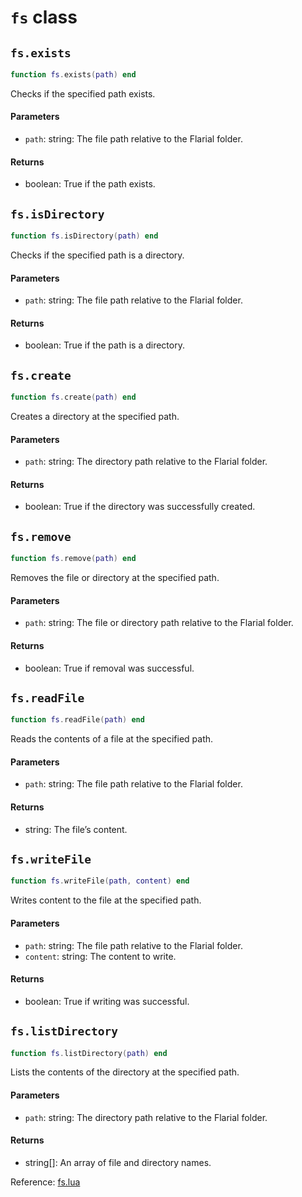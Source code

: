 # `fs` class



## `fs.exists`
```lua
function fs.exists(path) end
```
Checks if the specified path exists.

#### Parameters
- `path`: string: The file path relative to the Flarial folder.
#### Returns
- boolean: True if the path exists.

## `fs.isDirectory`
```lua
function fs.isDirectory(path) end
```
Checks if the specified path is a directory.

#### Parameters
- `path`: string: The file path relative to the Flarial folder.
#### Returns
- boolean: True if the path is a directory.

## `fs.create`
```lua
function fs.create(path) end
```
Creates a directory at the specified path.

#### Parameters
- `path`: string: The directory path relative to the Flarial folder.
#### Returns
- boolean: True if the directory was successfully created.

## `fs.remove`
```lua
function fs.remove(path) end
```
Removes the file or directory at the specified path.

#### Parameters
- `path`: string: The file or directory path relative to the Flarial folder.
#### Returns
- boolean: True if removal was successful.

## `fs.readFile`
```lua
function fs.readFile(path) end
```
Reads the contents of a file at the specified path.

#### Parameters
- `path`: string: The file path relative to the Flarial folder.
#### Returns
- string: The file’s content.

## `fs.writeFile`
```lua
function fs.writeFile(path, content) end
```
Writes content to the file at the specified path.

#### Parameters
- `path`: string: The file path relative to the Flarial folder.
- `content`: string: The content to write.
#### Returns
- boolean: True if writing was successful.

## `fs.listDirectory`
```lua
function fs.listDirectory(path) end
```
Lists the contents of the directory at the specified path.

#### Parameters
- `path`: string: The directory path relative to the Flarial folder.
#### Returns
- string[]: An array of file and directory names.

Reference: [fs.lua](https://github.com/flarialmc/scripting-wiki/tree/main/autocomplete/misc/fs.lua)